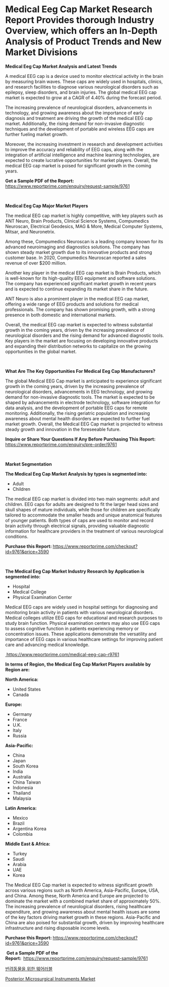<p><h1>Medical Eeg Cap Market Research Report Provides thorough Industry Overview, which offers an In-Depth Analysis of Product Trends and New Market Divisions</h1></p><p><strong>Medical Eeg Cap Market Analysis and Latest Trends</strong></p>
<p><p>A medical EEG cap is a device used to monitor electrical activity in the brain by measuring brain waves. These caps are widely used in hospitals, clinics, and research facilities to diagnose various neurological disorders such as epilepsy, sleep disorders, and brain injuries. The global medical EEG cap market is expected to grow at a CAGR of 4.40% during the forecast period.</p><p>The increasing prevalence of neurological disorders, advancements in technology, and growing awareness about the importance of early diagnosis and treatment are driving the growth of the medical EEG cap market. Additionally, the rising demand for non-invasive diagnostic techniques and the development of portable and wireless EEG caps are further fueling market growth.</p><p>Moreover, the increasing investment in research and development activities to improve the accuracy and reliability of EEG caps, along with the integration of artificial intelligence and machine learning technologies, are expected to create lucrative opportunities for market players. Overall, the medical EEG cap market is poised for significant growth in the coming years.</p></p>
<p><strong>Get a Sample PDF of the Report:&nbsp;</strong> <a href="https://www.reportprime.com/enquiry/request-sample/9761">https://www.reportprime.com/enquiry/request-sample/9761</a></p>
<p>&nbsp;</p>
<p><strong>Medical Eeg Cap Major Market Players</strong></p>
<p><p>The medical EEG cap market is highly competitive, with key players such as ANT Neuro, Brain Products, Clinical Science Systems, Compumedics Neuroscan, Electrical Geodesics, MAG & More, Medical Computer Systems, Mitsar, and Neuronetrix. </p><p>Among these, Compumedics Neuroscan is a leading company known for its advanced neuroimaging and diagnostics solutions. The company has shown steady market growth due to its innovative products and strong customer base. In 2020, Compumedics Neuroscan reported a sales revenue of over $200 million. </p><p>Another key player in the medical EEG cap market is Brain Products, which is well-known for its high-quality EEG equipment and software solutions. The company has experienced significant market growth in recent years and is expected to continue expanding its market share in the future. </p><p>ANT Neuro is also a prominent player in the medical EEG cap market, offering a wide range of EEG products and solutions for medical professionals. The company has shown promising growth, with a strong presence in both domestic and international markets. </p><p>Overall, the medical EEG cap market is expected to witness substantial growth in the coming years, driven by the increasing prevalence of neurological disorders and the rising demand for advanced diagnostic tools. Key players in the market are focusing on developing innovative products and expanding their distribution networks to capitalize on the growing opportunities in the global market.</p></p>
<p>&nbsp;</p>
<p><strong>What Are The Key Opportunities For Medical Eeg Cap Manufacturers?</strong></p>
<p><p>The global Medical EEG Cap market is anticipated to experience significant growth in the coming years, driven by the increasing prevalence of neurological disorders, advancements in EEG technology, and growing demand for non-invasive diagnostic tools. The market is expected to be shaped by advancements in electrode technology, software integration for data analysis, and the development of portable EEG caps for remote monitoring. Additionally, the rising geriatric population and increasing awareness about mental health disorders are expected to further fuel market growth. Overall, the Medical EEG Cap market is projected to witness steady growth and innovation in the foreseeable future.</p></p>
<p><strong>Inquire or Share Your Questions If Any Before Purchasing This Report:</strong> <a href="https://www.reportprime.com/enquiry/pre-order/9761">https://www.reportprime.com/enquiry/pre-order/9761</a></p>
<p>&nbsp;</p>
<p><strong>Market Segmentation</strong></p>
<p><strong>The Medical Eeg Cap Market Analysis by types is segmented into:</strong></p>
<p><ul><li>Adult</li><li>Children</li></ul></p>
<p><p>The medical EEG cap market is divided into two main segments: adult and children. EEG caps for adults are designed to fit the larger head sizes and skull shapes of mature individuals, while those for children are specifically tailored to accommodate the smaller heads and unique anatomical features of younger patients. Both types of caps are used to monitor and record brain activity through electrical signals, providing valuable diagnostic information for healthcare providers in the treatment of various neurological conditions.</p></p>
<p><strong>Purchase this Report:&nbsp;</strong><a href="https://www.reportprime.com/checkout?id=9761&price=3590">https://www.reportprime.com/checkout?id=9761&price=3590</a></p>
<p>&nbsp;</p>
<p><strong>The Medical Eeg Cap Market Industry Research by Application is segmented into:</strong></p>
<p><ul><li>Hospital</li><li>Medical College</li><li>Physical Examination Center</li></ul></p>
<p><p>Medical EEG caps are widely used in hospital settings for diagnosing and monitoring brain activity in patients with various neurological disorders. Medical colleges utilize EEG caps for educational and research purposes to study brain function. Physical examination centers may also use EEG caps to assess cognitive function in patients experiencing memory or concentration issues. These applications demonstrate the versatility and importance of EEG caps in various healthcare settings for improving patient care and advancing medical knowledge.</p></p>
<p><a href="https://www.reportprime.com/medical-eeg-cap-r9761">&nbsp;https://www.reportprime.com/medical-eeg-cap-r9761</a></p>
<p><strong>In terms of Region, the Medical Eeg Cap Market Players available by Region are:</strong></p>
<p>
    <p> <strong> North America: </strong>
        <ul>
            <li>United States</li>
            <li>Canada</li>
        </ul>
        </p> 
    <p> <strong> Europe: </strong>
        <ul>
            <li>Germany</li>
            <li>France</li>
            <li>U.K.</li>
            <li>Italy</li>
            <li>Russia</li>
        </ul>
        </p> 
    <p> <strong> Asia-Pacific: </strong>
        <ul>
            <li>China</li>
            <li>Japan</li>
            <li>South Korea</li>
            <li>India</li>
            <li>Australia</li>
            <li>China Taiwan</li>
            <li>Indonesia</li>
            <li>Thailand</li>
            <li>Malaysia</li>
        </ul>
        </p> 
    <p> <strong> Latin America: </strong>
        <ul>
            <li>Mexico</li>
            <li>Brazil</li>
            <li>Argentina Korea</li>
            <li>Colombia</li>
        </ul>
        </p> 
    <p> <strong> Middle East & Africa: </strong>
        <ul>
            <li>Turkey</li>
            <li>Saudi</li>
            <li>Arabia</li>
            <li>UAE</li>
            <li>Korea</li>
        </ul>
    </p>
    </p>
<p><p>The Medical EEG Cap market is expected to witness significant growth across various regions such as North America, Asia-Pacific, Europe, USA, and China. Among these, North America and Europe are projected to dominate the market with a combined market share of approximately 50%. The increasing prevalence of neurological disorders, rising healthcare expenditure, and growing awareness about mental health issues are some of the key factors driving market growth in these regions. Asia-Pacific and China are also poised for substantial growth, driven by improving healthcare infrastructure and rising disposable income levels.</p></p>
<p><strong>Purchase this Report: </strong><a href="https://www.reportprime.com/checkout?id=9761&price=3590">https://www.reportprime.com/checkout?id=9761&price=3590</a></p>
<p>&nbsp;<strong>Get a Sample PDF of the Report:&nbsp;&nbsp;</strong><a href="https://www.reportprime.com/enquiry/request-sample/9761">https://www.reportprime.com/enquiry/request-sample/9761</a></p>
<p><strong></strong></p>
<p><p><a href="https://github.com/laholand/Market-Research-Report-List-3/blob/main/773907021522.md">반려동물을 위한 웨어러블</a></p><p><a href="https://github.com/JameTravis/Market-Research-Report-List-4/blob/main/posterior-microsurgical-instruments-market.md">Posterior Microsurgical Instruments Market</a></p></p>